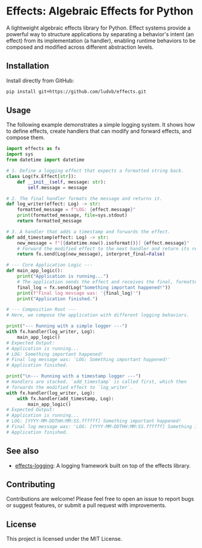 # Effects: Algebraic Effects for Python

A lightweight algebraic effects library for Python.
Effect systems provide a powerful way to structure applications by separating a behavior's intent (an effect) from its implementation (a handler), enabling runtime behaviors to be composed and modified across different abstraction levels.

## Installation

Install directly from GitHub:

```bash
pip install git+https://github.com/ludvb/effects.git
```

## Usage

The following example demonstrates a simple logging system.
It shows how to define effects, create handlers that can modify and forward effects, and compose them.

```python
import effects as fx
import sys
from datetime import datetime

# 1. Define a logging effect that expects a formatted string back.
class Log(fx.Effect[str]):
    def __init__(self, message: str):
        self.message = message

# 2. The final handler formats the message and returns it.
def log_writer(effect: Log) -> str:
    formatted_message = f"LOG: {effect.message}"
    print(formatted_message, file=sys.stdout)
    return formatted_message

# 3. A handler that adds a timestamp and forwards the effect.
def add_timestamp(effect: Log) -> str:
    new_message = f"[{datetime.now().isoformat()}] {effect.message}"
    # Forward the modified effect to the next handler and return its result.
    return fx.send(Log(new_message), interpret_final=False)

# --- Core Application Logic ---
def main_app_logic():
    print("Application is running...")
    # The application sends the effect and receives the final, formatted string.
    final_log = fx.send(Log("Something important happened!"))
    print(f"Final log message was: '{final_log}'")
    print("Application finished.")

# --- Composition Root ---
# Here, we compose the application with different logging behaviors.

print("--- Running with a simple logger ---")
with fx.handler(log_writer, Log):
    main_app_logic()
# Expected Output:
# Application is running...
# LOG: Something important happened!
# Final log message was: 'LOG: Something important happened!'
# Application finished.

print("\n--- Running with a timestamp logger ---")
# Handlers are stacked. `add_timestamp` is called first, which then
# forwards the modified effect to `log_writer`.
with fx.handler(log_writer, Log):
    with fx.handler(add_timestamp, Log):
        main_app_logic()
# Expected Output:
# Application is running...
# LOG: [YYYY-MM-DDTHH:MM:SS.ffffff] Something important happened!
# Final log message was: 'LOG: [YYYY-MM-DDTHH:MM:SS.ffffff] Something important happened!'
# Application finished.
```

## See also

- [effects-logging](https://github.com/ludvb/effects-logging): A logging framework built on top of the effects library.

## Contributing

Contributions are welcome! Please feel free to open an issue to report bugs or suggest features, or submit a pull request with improvements.

## License

This project is licensed under the MIT License.